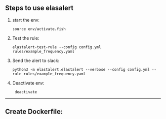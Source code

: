 ## Steps to use elasalert

1. start the env:

       source env/activate.fish

2. Test the rule:
        
       elastalert-test-rule --config config.yml rules/example_frequency.yaml

3. Send the alert to slack:

       python3 -m elastalert.elastalert --verbose --config config.yml --rule rules/example_frequency.yaml

4. Deactivate env:

        deactivate
---
    
## Create Dockerfile:



